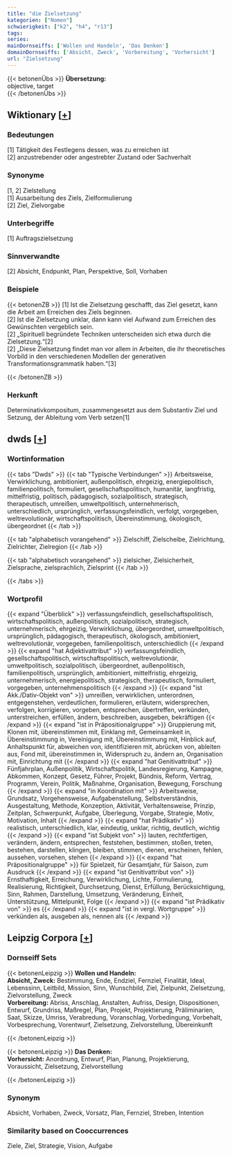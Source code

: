 ```yaml
---
title: "die Zielsetzung"
kategorien: ["Nomen"]
schwierigkeit: ["k2", "h4", "r13"]
tags:
series:
mainDornseiffs: ['Wollen und Handeln', 'Das Denken']
domainDornseiffs: ['Absicht, Zweck', 'Vorbereitung', 'Vorhersicht']
url: "Zielsetzung"
---
```


{{< betonenÜbs >}}
**Übersetzung:**  
objective, target  
{{< /betonenÜbs >}}

## Wiktionary [[+](https://de.wiktionary.org/wiki/Zielsetzung)]

### Bedeutungen
[1] Tätigkeit des Festlegens dessen, was zu erreichen ist  
[2] anzustrebender oder angestrebter Zustand oder Sachverhalt  

### Synonyme
[1, 2] Zielstellung  
[1] Ausarbeitung des Ziels, Zielformulierung  
[2] Ziel, Zielvorgabe  

### Unterbegriffe
[1] Auftragszielsetzung  

### Sinnverwandte
[2] Absicht, Endpunkt, Plan, Perspektive, Soll, Vorhaben  

### Beispiele
{{< betonenZB >}}
[1] Ist die Zielsetzung geschafft, das Ziel gesetzt, kann die Arbeit am Erreichen des Ziels beginnen.  
[2] Ist die Zielsetzung unklar, dann kann viel Aufwand zum Erreichen des Gewünschten vergeblich sein.  
[2] „Spirituell begründete Techniken unterscheiden sich etwa durch die Zielsetzung.“[2]  
[2] „Diese Zielsetzung findet man vor allem in Arbeiten, die ihr theoretisches Vorbild in den verschiedenen Modellen der generativen Transformationsgrammatik haben.“[3]  

{{< /betonenZB >}}
### Herkunft
Determinativkompositum, zusammengesetzt aus dem Substantiv Ziel und Setzung, der Ableitung vom Verb setzen[1]  



## dwds [[+](https://www.dwds.de/wb/Zielsetzung)]

### Wortinformation
{{< tabs "Dwds" >}}
{{< tab "Typische Verbindungen" >}}
Arbeitsweise, Verwirklichung, ambitioniert, außenpolitisch, ehrgeizig, energiepolitisch, familienpolitisch, formuliert, gesellschaftspolitisch, humanitär, langfristig, mittelfristig, politisch, pädagogisch, sozialpolitisch, strategisch, therapeutisch, umreißen, umweltpolitisch, unternehmerisch, unterschiedlich, ursprünglich, verfassungsfeindlich, verfolgt, vorgegeben, weltrevolutionär, wirtschaftspolitisch, Übereinstimmung, ökologisch, übergeordnet
{{< /tab >}}

{{< tab "alphabetisch vorangehend" >}}
Zielschiff, Zielscheibe, Zielrichtung, Zielrichter, Zielregion
{{< /tab >}}

{{< tab "alphabetisch vorangehend" >}}
zielsicher, Zielsicherheit, Zielsprache, zielsprachlich, Zielsprint
{{< /tab >}}

{{< /tabs >}}

### Wortprofil
{{< expand "Überblick" >}} verfassungsfeindlich, gesellschaftspolitisch, wirtschaftspolitisch, außenpolitisch, sozialpolitisch, strategisch, unternehmerisch, ehrgeizig, Verwirklichung, übergeordnet, umweltpolitisch, ursprünglich, pädagogisch, therapeutisch, ökologisch, ambitioniert, weltrevolutionär, vorgegeben, familienpolitisch, unterschiedlich {{< /expand >}}
{{< expand "hat Adjektivattribut" >}} verfassungsfeindlich, gesellschaftspolitisch, wirtschaftspolitisch, weltrevolutionär, umweltpolitisch, sozialpolitisch, übergeordnet, außenpolitisch, familienpolitisch, ursprünglich, ambitioniert, mittelfristig, ehrgeizig, unternehmerisch, energiepolitisch, strategisch, therapeutisch, formuliert, vorgegeben, unternehmenspolitisch {{< /expand >}}
{{< expand "ist Akk./Dativ-Objekt von" >}} umreißen, verwirklichen, unterordnen, entgegenstehen, verdeutlichen, formulieren, erläutern, widersprechen, verfolgen, korrigieren, vorgeben, entsprechen, übertreffen, verkünden, unterstreichen, erfüllen, ändern, beschreiben, ausgeben, bekräftigen {{< /expand >}}
{{< expand "ist in Präpositionalgruppe" >}} Gruppierung mit, Klonen mit, übereinstimmen mit, Einklang mit, Gemeinsamkeit in, Übereinstimmung in, Vereinigung mit, Übereinstimmung mit, Hinblick auf, Anhaltspunkt für, abweichen von, identifizieren mit, abrücken von, ableiten aus, Fond mit, übereinstimmen in, Widerspruch zu, ändern an, Organisation mit, Einrichtung mit {{< /expand >}}
{{< expand "hat Genitivattribut" >}} Fünfjahrplan, Außenpolitik, Wirtschaftspolitik, Landesregierung, Kampagne, Abkommen, Konzept, Gesetz, Führer, Projekt, Bündnis, Reform, Vertrag, Programm, Verein, Politik, Maßnahme, Organisation, Bewegung, Forschung {{< /expand >}}
{{< expand "in Koordination mit" >}} Arbeitsweise, Grundsatz, Vorgehensweise, Aufgabenstellung, Selbstverständnis, Ausgestaltung, Methode, Konzeption, Aktivität, Verhaltensweise, Prinzip, Zeitplan, Schwerpunkt, Aufgabe, Überlegung, Vorgabe, Strategie, Motiv, Motivation, Inhalt {{< /expand >}}
{{< expand "hat Prädikativ" >}} realistisch, unterschiedlich, klar, eindeutig, unklar, richtig, deutlich, wichtig {{< /expand >}}
{{< expand "ist Subjekt von" >}} lauten, rechtfertigen, verändern, ändern, entsprechen, feststehen, bestimmen, stoßen, treten, bestehen, darstellen, klingen, bleiben, stimmen, dienen, erscheinen, fehlen, aussehen, vorsehen, stehen {{< /expand >}}
{{< expand "hat Präpositionalgruppe" >}} für Spielzeit, für Gesamtjahr, für Saison, zum Ausdruck {{< /expand >}}
{{< expand "ist Genitivattribut von" >}} Ernsthaftigkeit, Erreichung, Verwirklichung, Lichte, Formulierung, Realisierung, Richtigkeit, Durchsetzung, Dienst, Erfüllung, Berücksichtigung, Sinn, Rahmen, Darstellung, Umsetzung, Veränderung, Einheit, Unterstützung, Mittelpunkt, Folge {{< /expand >}}
{{< expand "ist Prädikativ von" >}} es {{< /expand >}}
{{< expand "ist in vergl. Wortgruppe" >}} verkünden als, ausgeben als, nennen als {{< /expand >}}

## Leipzig Corpora [[+](https://corpora.uni-leipzig.de/en/res?word=Zielsetzung&corpusId=deu_newscrawl-public_2018)]

### Dornseiff Sets
{{< betonenLeipzig >}}
**Wollen und Handeln:**  
**Absicht, Zweck:** Bestimmung, Ende, Endziel, Fernziel, Finalität, Ideal, Lebenssinn, Leitbild, Mission, Sinn, Wunschbild, Ziel, Zielpunkt, Zielsetzung, Zielvorstellung, Zweck  
**Vorbereitung:** Abriss, Anschlag, Anstalten, Aufriss, Design, Dispositionen, Entwurf, Grundriss, Maßregel, Plan, Projekt, Projektierung, Präliminarien, Saat, Skizze, Umriss, Verabredung, Voranschlag, Vorbedingung, Vorbehalt, Vorbesprechung, Vorentwurf, Zielsetzung, Zielvorstellung, Übereinkunft  

{{< /betonenLeipzig >}}


{{< betonenLeipzig >}}
**Das Denken:**  
**Vorhersicht:** Anordnung, Entwurf, Plan, Planung, Projektierung, Voraussicht, Zielsetzung, Zielvorstellung  

{{< /betonenLeipzig >}}

### Synonym
Absicht, Vorhaben, Zweck, Vorsatz, Plan, Fernziel, Streben, Intention


### Similarity based on Cooccurrences
Ziele, Ziel, Strategie, Vision, Aufgabe

